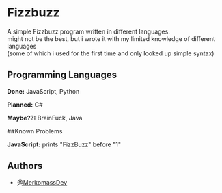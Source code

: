# Fizzbuzz

A simple Fizzbuzz program written in different languages.   
might not be the best, but i wrote it with my limited knowledge of different languages   
(some of which i used for the first time and only looked up simple syntax)

## Programming Languages

**Done:** JavaScript, Python

**Planned:** C#

**Maybe??:** BrainFuck, Java

##Known Problems

**JavaScript:** prints "FizzBuzz" before "1"

## Authors

- [@MerkomassDev](https://github.com/MerkomassDev)
